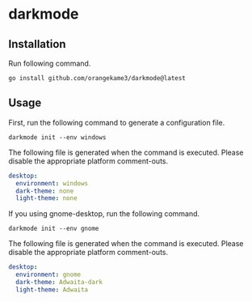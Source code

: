 # darkmode

## Installation

Run following command.

```shell
go install github.com/orangekame3/darkmode@latest
```

## Usage 

First, run the following command to generate a configuration file.

```shell
darkmode init --env windows
```

The following file is generated when the command is executed. Please disable the appropriate platform comment-outs.

```yaml:darkmode.yaml
desktop:
  environment: windows
  dark-theme: none
  light-theme: none
```


If you using gnome-desktop, run the following command.

```shell
darkmode init --env gnome
```

The following file is generated when the command is executed. Please disable the appropriate platform comment-outs.

```yaml:darkmode.yaml
desktop:
  environment: gnome
  dark-theme: Adwaita-dark
  light-theme: Adwaita
```
